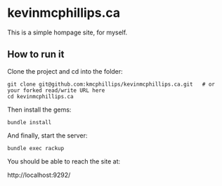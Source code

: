 # kevinmcphillips.ca

This is a simple hompage site, for myself.


## How to run it

Clone the project and cd into the folder:

    git clone git@github.com:kmcphillips/kevinmcphillips.ca.git   # or your forked read/write URL here
    cd kevinmcphillips.ca

Then install the gems:

    bundle install

And finally, start the server:

    bundle exec rackup

You should be able to reach the site at:

http://localhost:9292/

